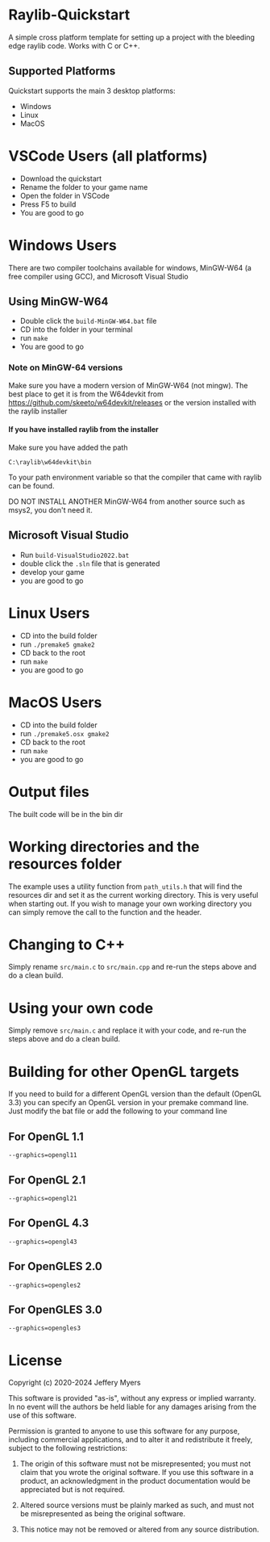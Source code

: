 # Raylib-Quickstart

A simple cross platform template for setting up a project with the bleeding edge raylib code.
Works with C or C++.

## Supported Platforms

Quickstart supports the main 3 desktop platforms:

- Windows
- Linux
- MacOS

# VSCode Users (all platforms)

- Download the quickstart
- Rename the folder to your game name
- Open the folder in VSCode
- Press F5 to build
- You are good to go

# Windows Users

There are two compiler toolchains available for windows, MinGW-W64 (a free compiler using GCC), and Microsoft Visual Studio

## Using MinGW-W64

- Double click the `build-MinGW-W64.bat` file
- CD into the folder in your terminal
- run `make`
- You are good to go

### Note on MinGW-64 versions

Make sure you have a modern version of MinGW-W64 (not mingw).
The best place to get it is from the W64devkit from
https://github.com/skeeto/w64devkit/releases
or the version installed with the raylib installer

#### If you have installed raylib from the installer

Make sure you have added the path

`C:\raylib\w64devkit\bin`

To your path environment variable so that the compiler that came with raylib can be found.

DO NOT INSTALL ANOTHER MinGW-W64 from another source such as msys2, you don't need it.

## Microsoft Visual Studio

- Run `build-VisualStudio2022.bat`
- double click the `.sln` file that is generated
- develop your game
- you are good to go

# Linux Users

- CD into the build folder
- run `./premake5 gmake2`
- CD back to the root
- run `make`
- you are good to go

# MacOS Users

- CD into the build folder
- run `./premake5.osx gmake2`
- CD back to the root
- run `make`
- you are good to go

# Output files

The built code will be in the bin dir

# Working directories and the resources folder

The example uses a utility function from `path_utils.h` that will find the resources dir and set it as the current working directory. This is very useful when starting out. If you wish to manage your own working directory you can simply remove the call to the function and the header.

# Changing to C++

Simply rename `src/main.c` to `src/main.cpp` and re-run the steps above and do a clean build.

# Using your own code

Simply remove `src/main.c` and replace it with your code, and re-run the steps above and do a clean build.

# Building for other OpenGL targets

If you need to build for a different OpenGL version than the default (OpenGL 3.3) you can specify an OpenGL version in your premake command line. Just modify the bat file or add the following to your command line

## For OpenGL 1.1

`--graphics=opengl11`

## For OpenGL 2.1

`--graphics=opengl21`

## For OpenGL 4.3

`--graphics=opengl43`

## For OpenGLES 2.0

`--graphics=opengles2`

## For OpenGLES 3.0

`--graphics=opengles3`

# License

Copyright (c) 2020-2024 Jeffery Myers

This software is provided "as-is", without any express or implied warranty. In no event
will the authors be held liable for any damages arising from the use of this software.

Permission is granted to anyone to use this software for any purpose, including commercial
applications, and to alter it and redistribute it freely, subject to the following restrictions:

1. The origin of this software must not be misrepresented; you must not claim that you
   wrote the original software. If you use this software in a product, an acknowledgment
   in the product documentation would be appreciated but is not required.

2. Altered source versions must be plainly marked as such, and must not be misrepresented
   as being the original software.

3. This notice may not be removed or altered from any source distribution.
